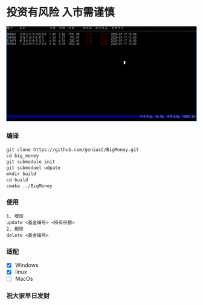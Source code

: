 # 投资有风险 入市需谨慎

![sample](./1594979779.jpg)
### 编译

```
git clone https://github.com/geniusC/BigMoney.git 
cd big_money
git submodule init 
git submoduel udpate
mkdir build
cd build
cmake ../BigMoney
```

### 使用
```
1. 增加
update <基金编号> <持有份额>
2. 删除
delete <基金编号>
```

### 适配

- [x] Windows
- [x] linux
- [ ] MacOs

###  祝大家早日发财
